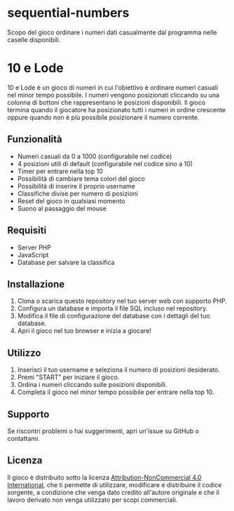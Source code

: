 # sequential-numbers
Scopo del gioco ordinare i numeri dati casualmente dal programma nelle caselle disponibili.

# 10 e Lode

10 e Lode è un gioco di numeri in cui l'obiettivo è ordinare numeri casuali nel minor tempo possibile. I numeri vengono posizionati cliccando su una colonna di bottoni che rappresentano le posizioni disponibili. Il gioco termina quando il giocatore ha posizionato tutti i numeri in ordine crescente oppure quando non è più possibile posizionare il numero corrente.

## Funzionalità

- Numeri casuali da 0 a 1000 (configurabile nel codice)
- 4 posizioni utili di default (configurabile nel codice sino a 10)
- Timer per entrare nella top 10
- Possibilità di cambiare tema colori del gioco
- Possibilità di inserire il proprio username
- Classifiche divise per numero di posizioni
- Reset del gioco in qualsiasi momento
- Suono al passaggio del mouse

## Requisiti

- Server PHP
- JavaScript
- Database per salvare la classifica

## Installazione

1. Clona o scarica questo repository nel tuo server web con supporto PHP.
2. Configura un database e importa il file SQL incluso nel repository.
3. Modifica il file di configurazione del database con i dettagli del tuo database.
4. Apri il gioco nel tuo browser e inizia a giocare!

## Utilizzo

1. Inserisci il tuo username e seleziona il numero di posizioni desiderato.
2. Premi "START" per iniziare il gioco.
3. Ordina i numeri cliccando sulle posizioni disponibili.
4. Completa il gioco nel minor tempo possibile per entrare nella top 10.

## Supporto

Se riscontri problemi o hai suggerimenti, apri un'issue su GitHub o contattami.

## Licenza

Il gioco è distribuito sotto la licenza [Attribution-NonCommercial 4.0 International](https://creativecommons.org/licenses/by-nc/4.0/legalcode.it), che ti permette di utilizzare, modificare e distribuire il codice sorgente, a condizione che venga dato credito all'autore originale e che il lavoro derivato non venga utilizzato per scopi commerciali.
